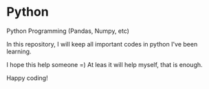 # Python
Python Programming (Pandas, Numpy, etc)

In this repository, I will keep all important codes in python I've been learning.

I hope this help someone =) At leas it will help myself, that is enough.

Happy coding!
